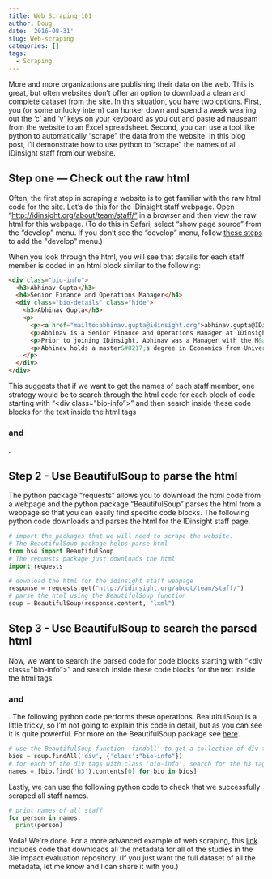 ```yaml
---
title: Web Scraping 101
author: Doug
date: '2016-08-31'
slug: Web-scraping
categories: []
tags:
  - Scraping
---
```


More and more organizations are publishing their data on the web. This is great, but often websites don’t offer an option to download a clean and complete dataset from the site.  In this situation, you have two options.  First, you (or some unlucky intern) can hunker down and spend a week wearing out the ‘c’ and ‘v’ keys on your keyboard as you cut and paste ad nauseam from the website to an Excel spreadsheet.  Second, you can use a tool like python to automatically “scrape” the data from the website. In this blog post, I’ll demonstrate how to use python to “scrape” the names of all IDinsight staff from our website.  

## Step one — Check out the raw html 
Often, the first step in scraping a website is to get familiar with the raw html code for the site.  Let’s do this for the IDinsight staff webpage.  Open “http://idinsight.org/about/team/staff/“ in a browser and then view the raw html for this webpage.  (To do this in Safari, select “show page source” from the “develop” menu.  If you don’t see the “develop” menu, follow [these steps]("http://osxdaily.com/2011/11/03/enable-the-develop-menu-in-safari/") to add the "develop" menu.)

When you look through the html, you will see that details for each staff member is coded in an html block similar to the following:

```html
<div class="bio-info">
  <h3>Abhinav Gupta</h3>
  <h4>Senior Finance and Operations Manager</h4>
  <div class="bio-details" class="hide">
    <h3>Abhinav Gupta</h3>
    <p>
      <p><a href="mailto:abhinav.gupta@idinsight.org">abhinav.gupta@IDinsight.org</a></p>
      <p>Abhinav is a Senior Finance and Operations Manager at IDinsight’s India office. He brings more than eight years of financial advisory and consulting experience in India and U.K.</p>
      <p>Prior to joining IDinsight, Abhinav was a Manager with the M&amp;A Transaction Services department of Deloitte in India. As a consultant, he advised clients across several sectors in infrastructure, telecommunications, retail and e-commerce.</p>
      <p>Abhinav holds a master&#8217;s degree in Economics from University of Cambridge, UK and is a qualified Chartered Accountant from Institute of Chartered Accountants of England and Wales.</p>
    </p>
  </div>
</div>
```

This suggests that if we want to get the names of each staff member, one strategy would be to search through the html code for each block of code starting with “<div class="bio-info”>” and then search inside these code blocks for the text inside the html tags <h3> and </h3>.

## Step 2 - Use BeautifulSoup to parse the html
The python package “requests” allows you to download the html code from a webpage and the python package “BeautifulSoup” parses the html from a webpage so that you can easily find specific code blocks.  The following python code downloads and parses the html for the IDinsight staff page.  

```python
# import the packages that we will need to scrape the website.
# The BeautifulSoup package helps parse html
from bs4 import BeautifulSoup
# The requests package just downloads the html
import requests

# download the html for the idinsight staff webpage
response = requests.get("http://idinsight.org/about/team/staff/")
# parse the html using the BeautifulSoup function
soup = BeautifulSoup(response.content, "lxml")
```

## Step 3 - Use BeautifulSoup to search the parsed html
Now, we want to search the parsed code for code blocks starting with “<div class="bio-info”>” and search inside these code blocks for the text inside the html tags <h3> and </h3>.  The following python code performs these operations.  BeautifulSoup is a little tricky, so I’m not going to explain this code in detail, but as you can see it is quite powerful.  For more on the BeautifulSoup package see [here]("https://www.crummy.com/software/BeautifulSoup/bs4/doc/").

```python
# use the BeautifulSoup function 'findall' to get a collection of div tags with the class 'bio-info'
bios = soup.findAll('div', {'class':"bio-info"})
# for each of the div tags with class 'bio-info', search for the h3 tag and get the contents of this tag
names = [bio.find('h3').contents[0] for bio in bios]
```
Lastly, we can use the following python code to check that we successfully scraped all staff names.

```python
# print names of all staff
for person in names:
  print(person)
```

Voila!  We're done.  For a more advanced example of web scraping, this [link]("https://github.com/dougj892/Jupyter-notebooks/blob/master/Scraping%203ie_v3.ipynb") includes code that downloads all the metadata for all of the studies in the 3ie impact evaluation repository.  (If you just want the full dataset of all the metadata, let me know and I can share it with you.)

